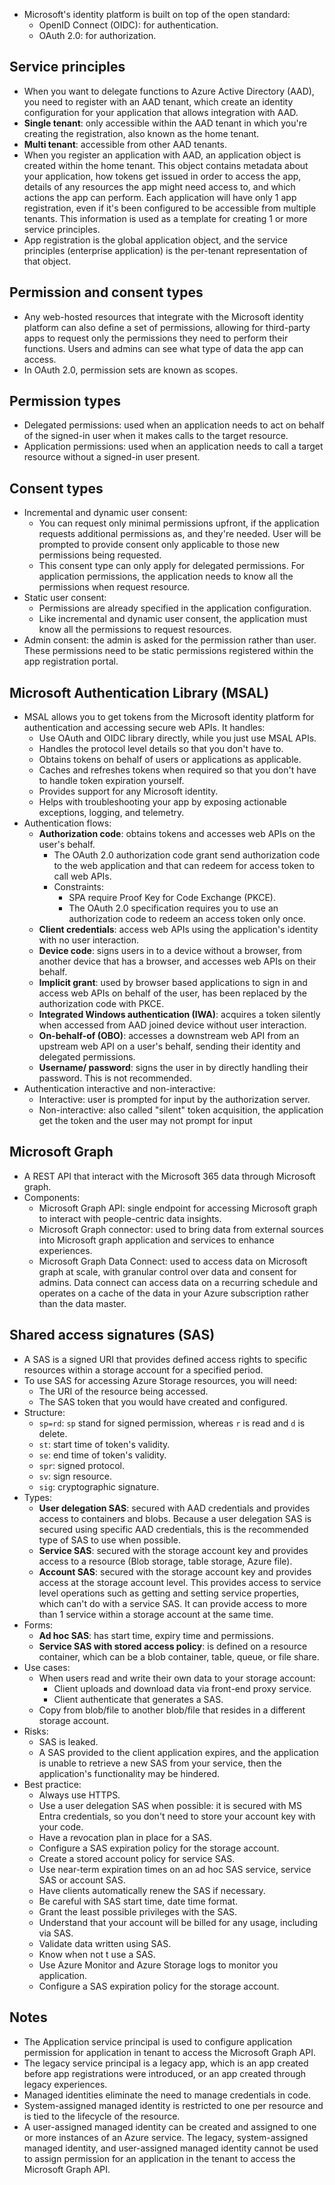 - Microsoft's identity platform is built on top of the open standard:
	- OpenID Connect (OIDC): for authentication.
	- OAuth 2.0: for authorization.
## Service principles
- When you want to delegate functions to Azure Active Directory (AAD), you need to register with an AAD tenant, which create an identity configuration for your application that allows integration with AAD.
- **Single tenant**: only accessible within the AAD tenant in which you're creating the registration, also known as the home tenant.
- **Multi tenant**: accessible from other AAD tenants.
- When you register an application with AAD, an application object is created within the home tenant. This object contains metadata about your application, how tokens get issued in order to access the app, details of any resources the app might need access to, and which actions the app can perform. Each application will have only 1 app registration, even if it's been configured to be accessible from multiple tenants. This information is used as a template for creating 1 or more service principles.
- App registration is the global application object, and the service principles (enterprise application) is the per-tenant representation of that object.
## Permission and consent types
- Any web-hosted resources that integrate with the Microsoft identity platform can also define a set of permissions, allowing for third-party apps to request only the permissions they need to perform their functions. Users and admins can see what type of data the app can access.
- In OAuth 2.0, permission sets are known as scopes.
## Permission types
- Delegated permissions: used when an application needs to act on behalf of the signed-in user when it makes calls to the target resource.
- Application permissions: used when an application needs to call a target resource without a signed-in user present.
## Consent types
- Incremental and dynamic user consent:
	- You can request only minimal permissions upfront, if the application requests additional permissions as, and they're needed. User will be prompted to provide consent only applicable to those new permissions being requested.
	- This consent type can only apply for delegated permissions. For application permissions, the application needs to know all the permissions when request resource.
- Static user consent: 
	- Permissions are already specified in the application configuration.
	- Like incremental and dynamic user consent, the application must know all the permissions to request resources.
- Admin consent: the admin is asked for the permission rather than user. These permissions need to be static permissions registered within the app registration portal.
## Microsoft Authentication Library (MSAL)
- MSAL allows you to get tokens from the Microsoft identity platform for authentication and accessing secure web APIs. It handles:
	- Use OAuth and OIDC library directly, while you just use MSAL APIs.
	- Handles the protocol level details so that you don't have to.
	- Obtains tokens on behalf of users or applications as applicable.
	- Caches and refreshes tokens when required so that you don't have to handle token expiration yourself.
	- Provides support for any Microsoft identity.
	- Helps with troubleshooting your app by exposing actionable exceptions, logging, and telemetry.
- Authentication flows:
	- **Authorization code**: obtains tokens and accesses web APIs on the user's behalf.
		- The OAuth 2.0 authorization code grant send authorization code to the web application and that can redeem for access token to call web APIs.
		- Constraints:
			- SPA require Proof Key for Code Exchange (PKCE).
			- The OAuth 2.0 specification requires you to use an authorization code to redeem an access token only once.
	- **Client credentials**: access web APIs using the application's identity with no user interaction.
	- **Device code**: signs users in to a device without a browser, from another device that has a browser, and accesses web APIs on their behalf.
	- **Implicit grant**: used by browser based applications to sign in and access web APIs on behalf of the user, has been replaced by the authorization code with PKCE.
	- **Integrated Windows authentication (IWA)**: acquires a token silently when accessed from AAD joined device without user interaction.
	- **On-behalf-of (OBO)**: accesses a downstream web API from an upstream web API on a user's behalf, sending their identity and delegated permissions.
	- **Username/ password**: signs the user in by directly handling their password. This is not recommended.
- Authentication interactive and non-interactive:
	- Interactive: user is prompted for input by the authorization server.
	- Non-interactive: also called "silent" token acquisition, the application get the token and the user may not prompt for input
## Microsoft Graph
- A REST API that interact with the Microsoft 365 data through Microsoft graph.
- Components:
	- Microsoft Graph API: single endpoint for accessing Microsoft graph to interact with people-centric data insights.
	- Microsoft Graph connector: used to bring data from external sources into Microsoft graph application and services to enhance experiences.
	- Microsoft Graph Data Connect: used to access data on Microsoft graph at scale, with granular control over data and consent for admins. Data connect can access data on a recurring schedule and operates on a cache of the data in your Azure subscription rather than the data master.
## Shared access signatures (SAS)
- A SAS is a signed URI that provides defined access rights to specific resources within a storage account for a specified period.
- To use SAS for accessing Azure Storage resources, you will need:
	- The URI of the resource being accessed.
	- The SAS token that you would have created and configured.
- Structure:
	- `sp=rd`: `sp` stand for signed permission, whereas `r` is read and `d` is delete.
	- `st`: start time of token's validity.
	- `se`: end time of token's validity.
	- `spr`: signed protocol.
	- `sv`: sign resource.
	- `sig`: cryptographic signature.
- Types:
	- **User delegation SAS**: secured with AAD credentials and provides access to containers and blobs. Because a user delegation SAS is secured using specific AAD credentials, this is the recommended type of SAS to use when possible.
	- **Service SAS**: secured with the storage account key and provides access to a resource (Blob storage, table storage, Azure file).
	- **Account SAS**: secured with the storage account key and provides access at the storage account level. This provides access to service level operations such as getting and setting service properties, which can't do with a service SAS. It can provide access to more than 1 service within a storage account at the same time.
- Forms:
	- **Ad hoc SAS**: has start time, expiry time and permissions.
	- **Service SAS with stored access policy**: is defined on a resource container, which can be a blob container, table, queue, or file share.
- Use cases:
	- When users read and write their own data to your storage account:
		- Client uploads and download data via front-end proxy service.
		- Client authenticate that generates a SAS.
	- Copy from blob/file to another blob/file that resides in a different storage account.
- Risks:
	- SAS is leaked.
	- A SAS provided to the client application expires, and the application is unable to retrieve a new SAS from your service, then the application's functionality may be hindered.
- Best practice:
	- Always use HTTPS.
	- Use a user delegation SAS when possible: it is secured with MS Entra credentials, so you don't need to store your account key with your code.
	- Have a revocation plan in place for a SAS.
	- Configure a SAS expiration policy for the storage account.
	- Create a stored account policy for service SAS.
	- Use near-term expiration times on an ad hoc SAS service, service SAS or account SAS.
	- Have clients automatically renew the SAS if necessary.
	- Be careful with SAS start time, date time format.
	- Grant the least possible privileges with the SAS.
	- Understand that your account will be billed for any usage, including via SAS.
	- Validate data written using SAS.
	- Know when not t use a SAS.
	- Use Azure Monitor and Azure Storage logs to monitor you application.
	- Configure a SAS expiration policy for the storage account.
## Notes
- The Application service principal is used to configure application permission for application in tenant to access the Microsoft Graph API.
- The legacy service principal is a legacy app, which is an app created before app registrations were introduced, or an app created through legacy experiences.
- Managed identities eliminate the need to manage credentials in code.
- System-assigned managed identity is restricted to one per resource and is tied to the lifecycle of the resource.
- A user-assigned managed identity can be created and assigned to one or more instances of an Azure service. The legacy, system-assigned managed identity, and user-assigned managed identity cannot be used to assign permission for an application in the tenant to access the Microsoft Graph API.